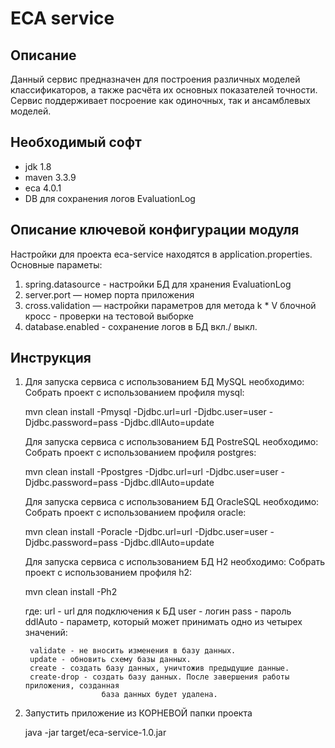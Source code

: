ECA service
=========

Описание
----------------------------------------
Данный сервис предназначен для построения различных моделей классификаторов, а также
расчёта их основных показателей точности. Сервис поддерживает посроение как
одиночных, так и ансамблевых моделей.

Необходимый софт
----------------------------------------
* jdk 1.8
* maven 3.3.9
* eca 4.0.1
* DB для сохранения логов EvaluationLog

Описание ключевой конфигурации модуля
----------------------------------------
Настройки для проекта eca-service находятся в application.properties. Основные параметы:
1) spring.datasource - настройки БД для хранения EvaluationLog
2) server.port — номер порта приложения
3) cross.validation — настройки параметров для метода k * V блочной кросс - проверки
    на тестовой выборке
4) database.enabled - сохранение логов в БД вкл./ выкл.

Инструкция
----------------------------------------

1. Для запуска сервиса с использованием БД MySQL необходимо:
    Собрать проект с использованием профиля mysql:
    
    mvn clean install -Pmysql -Djdbc.url=url -Djdbc.user=user -Djdbc.password=pass -Djdbc.dllAuto=update
    
   Для запуска сервиса с использованием БД PostreSQL необходимо:
    Собрать проект с использованием профиля postgres:
       
    mvn clean install -Ppostgres -Djdbc.url=url -Djdbc.user=user -Djdbc.password=pass -Djdbc.dllAuto=update
       
   Для запуска сервиса с использованием БД OracleSQL необходимо:
    Собрать проект с использованием профиля oracle:
       
    mvn clean install -Poracle -Djdbc.url=url -Djdbc.user=user -Djdbc.password=pass -Djdbc.dllAuto=update
 
   Для запуска сервиса с использованием БД H2 необходимо:
    Собрать проект с использованием профиля h2:
       
    mvn clean install -Ph2
    
   где:
   url - url для подключения к БД
   user - логин
   pass - пароль
   ddlAuto - параметр, который может принимать одно из четырех значений:
   
        validate - не вносить изменения в базу данных.
        update - обновить схему базы данных.
        create - создать базу данных, уничтожив предыдущие данные.
        create-drop - создать базу данных. После завершения работы приложения, созданная
                        база данных будет удалена.
   
       
2. Запустить приложение из КОРНЕВОЙ папки проекта

    java -jar target/eca-service-1.0.jar
    